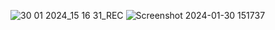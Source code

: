 ![30 01 2024_15 16 31_REC](https://github.com/HannaFleming/React--weeklyMealPlan/assets/124400864/81a0476d-2877-4b1b-a1b8-5ffe80a7a729)
![Screenshot 2024-01-30 151737](https://github.com/HannaFleming/React--weeklyMealPlan/assets/124400864/6060aae9-c600-4bee-b95d-025fbb637a76)
